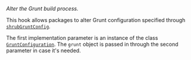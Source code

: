 *Alter the Grunt build process.*

This hook allows packages to alter Grunt configuration specified through
[`shrubGruntConfig`](hooks/#shrubgruntconfig).

The first implementation parameter is an instance of the class
[`GruntConfiguration`](source/Gruntfile/#gruntconfiguration). The `grunt`
object is passed in through the second parameter in case it's needed.
